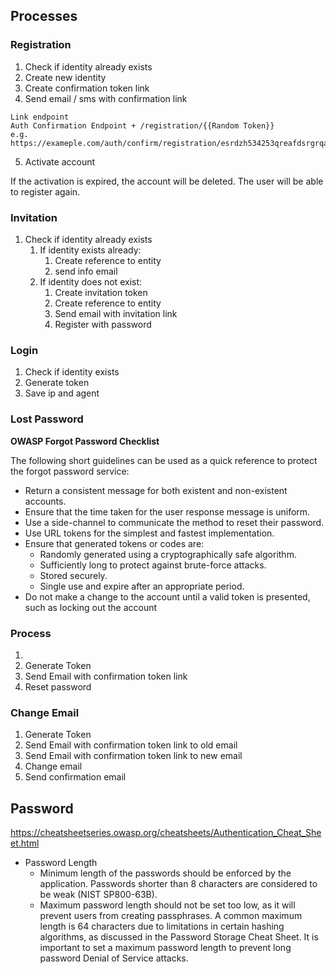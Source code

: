 ## Processes

### Registration

1. Check if identity already exists
2. Create new identity
3. Create confirmation token link
4. Send email / sms with confirmation link

```
Link endpoint 
Auth Confirmation Endpoint + /registration/{{Random Token}}
e.g. 
https://exameple.com/auth/confirm/registration/esrdzh534253qreafdsrgrqafeaar
```
5. Activate account

If the activation is expired, the account will be deleted.
The user will be able to register again.
### Invitation

1. Check if identity already exists
   1. If identity exists already:
      1. Create reference to entity
      2. send info email
   2. If identity does not exist:
      1. Create invitation token
      2. Create reference to entity
      3. Send email with invitation link
      4. Register with password

### Login

1. Check if identity exists
2. Generate token
3. Save ip and agent

### Lost Password

**OWASP Forgot Password Checklist**

The following short guidelines can be used as a quick reference to protect the forgot password service:

* Return a consistent message for both existent and non-existent accounts.
* Ensure that the time taken for the user response message is uniform.
* Use a side-channel to communicate the method to reset their password.
* Use URL tokens for the simplest and fastest implementation.
* Ensure that generated tokens or codes are:
  * Randomly generated using a cryptographically safe algorithm.
  * Sufficiently long to protect against brute-force attacks.
  * Stored securely.
  * Single use and expire after an appropriate period.
* Do not make a change to the account until a valid token is presented, such as locking out the account


### Process

1. 
2. Generate Token
3. Send Email with confirmation token link
4. Reset password

### Change Email

1. Generate Token
2. Send Email with confirmation token link to old email
3. Send Email with confirmation token link to new email
4. Change email
5. Send confirmation email


## Password

https://cheatsheetseries.owasp.org/cheatsheets/Authentication_Cheat_Sheet.html

* Password Length
  * Minimum length of the passwords should be enforced by the application. Passwords shorter than 8 characters are considered to be weak (NIST SP800-63B).
  * Maximum password length should not be set too low, as it will prevent users from creating passphrases. A common maximum length is 64 characters due to limitations in certain hashing algorithms, as discussed in the Password Storage Cheat Sheet. It is important to set a maximum password length to prevent long password Denial of Service attacks.